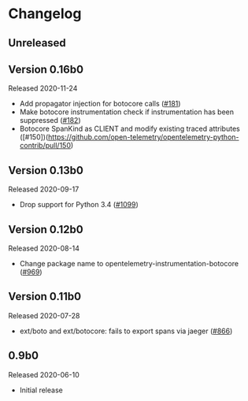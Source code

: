# Changelog

## Unreleased

## Version 0.16b0

Released 2020-11-24
- Add propagator injection for botocore calls
  ([#181](https://github.com/open-telemetry/opentelemetry-python-contrib/pull/181))
- Make botocore instrumentation check if instrumentation has been suppressed
  ([#182](https://github.com/open-telemetry/opentelemetry-python-contrib/pull/182))
- Botocore SpanKind as CLIENT and modify existing traced attributes
  ([#150])(https://github.com/open-telemetry/opentelemetry-python-contrib/pull/150)

## Version 0.13b0

Released 2020-09-17

- Drop support for Python 3.4
  ([#1099](https://github.com/open-telemetry/opentelemetry-python/pull/1099))

## Version 0.12b0

Released 2020-08-14

- Change package name to opentelemetry-instrumentation-botocore
  ([#969](https://github.com/open-telemetry/opentelemetry-python/pull/969))

## Version 0.11b0

Released 2020-07-28

- ext/boto and ext/botocore: fails to export spans via jaeger
([#866](https://github.com/open-telemetry/opentelemetry-python/pull/866))

## 0.9b0

Released 2020-06-10

- Initial release
